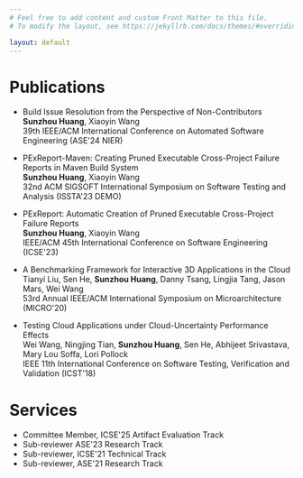 ```yaml
---
# Feel free to add content and custom Front Matter to this file.
# To modify the layout, see https://jekyllrb.com/docs/themes/#overriding-theme-defaults

layout: default
---
```


# Publications
- Build Issue Resolution from the Perspective of Non-Contributors  
**Sunzhou Huang**, Xiaoyin Wang  
39th IEEE/ACM International Conference on Automated Software Engineering (ASE'24 NIER)

- PExReport-Maven: Creating Pruned Executable Cross-Project Failure Reports in Maven Build System  
**Sunzhou Huang**, Xiaoyin Wang  
32nd ACM SIGSOFT International Symposium on Software Testing and Analysis (ISSTA'23 DEMO)

- PExReport: Automatic Creation of Pruned Executable Cross-Project Failure Reports  
**Sunzhou Huang**, Xiaoyin Wang  
IEEE/ACM 45th International Conference on Software Engineering (ICSE'23)

- A Benchmarking Framework for Interactive 3D Applications in the Cloud  
Tianyi Liu, Sen He, **Sunzhou Huang**, Danny Tsang, Lingjia Tang, Jason Mars, Wei Wang  
53rd Annual IEEE/ACM International Symposium on Microarchitecture (MICRO'20)

- Testing Cloud Applications under Cloud-Uncertainty Performance Effects    
Wei Wang, Ningjing Tian, **Sunzhou Huang**, Sen He, Abhijeet Srivastava, Mary Lou Soffa, Lori Pollock  
IEEE 11th International Conference on Software Testing, Verification and Validation (ICST'18)

# Services
- Committee Member, ICSE'25 Artifact Evaluation Track
- Sub-reviewer ASE'23 Research Track
- Sub-reviewer, ICSE'21 Technical Track
- Sub-reviewer, ASE'21 Research Track
  
